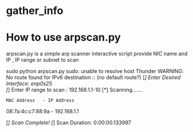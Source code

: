 # gather_info

# How to use arpscan.py
arpscan.py is a simple arp scanner interactive script
provide NIC name and IP , IP range or subnet to scan

sudo python arpscan.py
sudo: unable to resolve host Thunder
WARNING: No route found for IPv6 destination :: (no default route?)
[*] Enter Desired Interface: enp0s25      
[*] Enter IP range to scan : 192.168.1.1-10
[*] Scanning.......

    MAC Address   - IP Address

08:7a:4c:c7:88:9a - 192.168.1.1

[*] Scan Complete!
[*] Scan Duration: 0:00:00.133997
